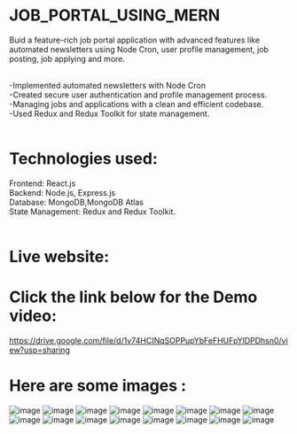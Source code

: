 # JOB_PORTAL_USING_MERN
Buid a feature-rich  job portal application with advanced features like automated newsletters using Node Cron, user profile management, job posting, job applying and more.<br><br>

-Implemented automated newsletters with Node Cron<br>
-Created secure user authentication and profile management process.<br>
-Managing jobs and applications with a clean and efficient codebase.<br>
-Used Redux and Redux Toolkit for state management.<br><br>

# Technologies used:
Frontend: React.js<br>
Backend: Node.js, Express.js<br>
Database: MongoDB,MongoDB Atlas<br>
State Management: Redux and Redux Toolkit.<br><br>

# Live website:


# Click the link below for the Demo video:
https://drive.google.com/file/d/1v74HCINqSOPPupYbFeFHUFpYlDPDhsn0/view?usp=sharing

# Here are some images :
![image](https://github.com/user-attachments/assets/9e00ac4a-3b0e-4645-a455-3df6c5e057d9)
![image](https://github.com/user-attachments/assets/6e328173-1529-48dd-b15e-c3e965601a80)
![image](https://github.com/user-attachments/assets/11d87137-f35f-41e6-a7e8-e16e777ac5a4)
![image](https://github.com/user-attachments/assets/d9705c5f-904f-413c-b4c8-25b892049add)
![image](https://github.com/user-attachments/assets/072e8c91-9876-4e38-a94f-41993955dbaa)
![image](https://github.com/user-attachments/assets/b608ca63-5790-4baf-9cdc-0fe8a2422879)
![image](https://github.com/user-attachments/assets/05c6412a-2cb6-4697-b718-8025cd659fb5)
![image](https://github.com/user-attachments/assets/0ab95e06-febd-4bab-a75d-230fa1dce32d)
![image](https://github.com/user-attachments/assets/ddc798dd-37bb-4ae9-a722-932fd277bbbc)
![image](https://github.com/user-attachments/assets/2788ba26-3b67-4bf5-a94c-786b1c9e3f44)
![image](https://github.com/user-attachments/assets/1abd9084-00d7-4dd6-9fc4-b3ba0b902405)
![image](https://github.com/user-attachments/assets/bf5e5784-00e8-428c-b2c3-ca65fbb0cc7a)
![image](https://github.com/user-attachments/assets/ae554b3f-b800-4c01-9531-ca6ae3ef41a2)
![image](https://github.com/user-attachments/assets/62e0207f-697b-4cc7-9624-212583680bd6)
![image](https://github.com/user-attachments/assets/359ce588-fba8-44df-954c-1a44371c1eaf)
![image](https://github.com/user-attachments/assets/35276f00-ce29-4b07-9618-344bd25d6915)



















